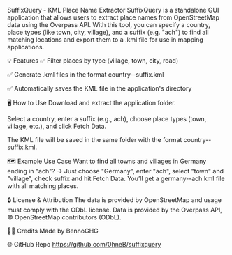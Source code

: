 SuffixQuery - KML Place Name Extractor
SuffixQuery is a standalone GUI application that allows users to extract place names from OpenStreetMap data using the Overpass API. With this tool, you can specify a country, place types (like town, city, village), and a suffix (e.g. "ach") to find all matching locations and export them to a .kml file for use in mapping applications.

💡 Features
✅ Filter places by type (village, town, city, road)

✅ Generate .kml files in the format country--suffix.kml

✅ Automatically saves the KML file in the application's directory

🖥️ How to Use
Download and extract the application folder.

Select a country, enter a suffix (e.g., ach), choose place types (town, village, etc.), and click Fetch Data.

The KML file will be saved in the same folder with the format country--suffix.kml.

🗺️ Example Use Case
Want to find all towns and villages in Germany ending in "ach"?
→ Just choose "Germany", enter "ach", select "town" and "village", check suffix and hit Fetch Data.
You’ll get a germany--ach.kml file with all matching places.

🔒 License & Attribution
The data is provided by OpenStreetMap and usage must comply with the ODbL license.
Data is provided by the Overpass API, © OpenStreetMap contributors (ODbL).

🧑‍💻 Credits
Made by BennoGHG

🌐 GitHub Repo
https://github.com/0hneB/suffixquery
